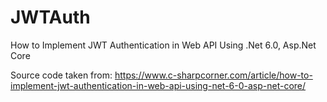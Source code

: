 # JWTAuth
How to Implement JWT Authentication in Web API Using .Net 6.0, Asp.Net Core

Source code taken from: https://www.c-sharpcorner.com/article/how-to-implement-jwt-authentication-in-web-api-using-net-6-0-asp-net-core/
